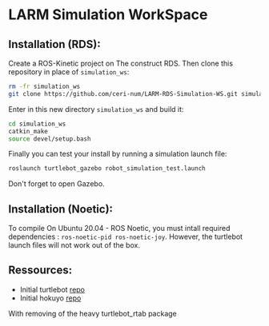 # LARM Simulation WorkSpace


## Installation (RDS):

Create a ROS-Kinetic project on The construct RDS. Then clone this repository in place of `simulation_ws`:

```bash
rm -fr simulation_ws
git clone https://github.com/ceri-num/LARM-RDS-Simulation-WS.git simulation_ws
```

Enter in this new directory `simulation_ws` and build it:

```bash
cd simulation_ws
catkin_make
source devel/setup.bash
```

Finally you can test your install by running a simulation launch file:

```bash
roslaunch turtlebot_gazebo robot_simulation_test.launch
```

Don't forget to open Gazebo.


## Installation (Noetic):

To compile On Ubuntu 20.04 - ROS Noetic, you must intall required dependencies : `ros-noetic-pid ros-noetic-joy`.
However, the turtlebot launch files will not work out of the box.

## Ressources:

- Initial turtlebot [repo](https://aezquerro@bitbucket.org/theconstructcore/turtlebot.git)
- Initial hokuyo [repo](https://bitbucket.org/theconstructcore/hokuyo_model.git)

With removing of the heavy turtlebot_rtab package

